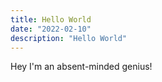 ```yaml
---
title: Hello World
date: "2022-02-10"
description: "Hello World"
---
```


Hey I'm an absent-minded genius!

